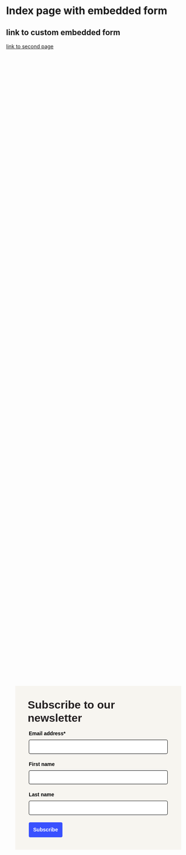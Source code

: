<!-- Autopilot lionelsalesforce capture code -->
<script>
	window.ap3c = window.ap3c || {};
	var ap3c = window.ap3c;
	ap3c.cmd = ap3c.cmd || [];
	ap3c.cmd.push(function() {
		ap3c.init('YdZCe2Iqxt5mB1QubGlvbmVsc2FsZXNmb3JjZQ', 'https://capture-api-master.stgautopilotapp.com/');
		ap3c.track({v: 0});
	});
	var s, t; s = document.createElement('script'); s.type = 'text/javascript'; s.src = "https://static.ap3stg.com/capture/master/capture.js";
	t = document.getElementsByTagName('script')[0]; t.parentNode.insertBefore(s, t);
</script>


# Index page with embedded form

## link to custom embedded form

[link to second page](custom_embedded_form.md)



<div id="61dba815ffae37de73a7eea2" style="width: 100%; height: 100%;"><div id="61dba815ffae37de73a7eea2-form" class="61dba815ffae37de73a7eea2-template" style="position: relative; display: flex; height: 100%; align-items: center; justify-content: center;"><style> .ap3w-embeddable-form-61dba815ffae37de73a7eea2 { box-sizing: content-box; width: 100%; font-size: 16px; max-width: 450px; max-height: 100%; overflow: auto; background-color: #F7F5F0; border: 2px solid transparent; box-shadow: 0 0 10px 3px rgba(0, 0, 0, 0); } .ap3w-embeddable-form-61dba815ffae37de73a7eea2-contained { max-width: 300px; } .ap3w-embeddable-form-61dba815ffae37de73a7eea2:before { content: ' '; display: block; position: absolute; pointer-events: none; left: 0; top: 0; width: 100%; height: 100%; opacity: 80%; background-image: url(null); background-position: center center; background-size: cover; background-repeat: no-repeat; } .ap3w-embeddable-form-content { margin: auto; padding: 32px; } .ap3w-embeddable-form-61dba815ffae37de73a7eea2-top { top: 0; } .ap3w-embeddable-form-61dba815ffae37de73a7eea2-bottom { bottom: 0; } .ap3w-embeddable-form-61dba815ffae37de73a7eea2-rounded { border-radius: 12px; } .ap3w-embeddable-form-61dba815ffae37de73a7eea2 .ap3w-text { margin-bottom: 16px; } .ap3w-embeddable-form-61dba815ffae37de73a7eea2 .ap3w-text * { padding-bottom: 5px; } .ap3w-embeddable-form-61dba815ffae37de73a7eea2 .ap3w-video { margin-bottom: 28px; } .ap3w-embeddable-form-61dba815ffae37de73a7eea2 .ap3w-video.ap3w-video--fill {margin: 0 -32px; margin-bottom: 28px;} .ap3w-embeddable-form-61dba815ffae37de73a7eea2 .ap3w-video.ap3w-video--fill.ap3w-video--first { margin: -32px; margin-bottom: 28px;} .ap3w-embeddable-form-61dba815ffae37de73a7eea2 .ap3w-video.ap3w-video--fill.ap3w-video--last { margin: -32px; margin-top: 20px;} .ap3w-embeddable-form-61dba815ffae37de73a7eea2 .ap3w-image { margin-bottom: 28px; } .ap3w-embeddable-form-61dba815ffae37de73a7eea2 .ap3w-image.ap3w-image--fill {margin: 0 -32px; margin-bottom: 28px;} .ap3w-embeddable-form-61dba815ffae37de73a7eea2 .ap3w-image.ap3w-image--fill.ap3w-image--first { margin: -32px; margin-bottom: 28px;} .ap3w-embeddable-form-61dba815ffae37de73a7eea2 .ap3w-image.ap3w-image--fill.ap3w-image--last { margin: -32px; margin-top: 20px;} .ap3w-embeddable-form-61dba815ffae37de73a7eea2 .ap3w-reaction { margin-bottom: 16px; } .ap3w-embeddable-form-61dba815ffae37de73a7eea2 .ap3w-form { margin-bottom: 16px; } .ap3w-embeddable-form-61dba815ffae37de73a7eea2 .ap3w-form .ap3w-input input[type=text], .ap3w-embeddable-form-61dba815ffae37de73a7eea2 .ap3w-form .ap3w-input input[type=email] { margin-bottom: 12px; } .ap3w-embeddable-form-tcpa-wrapper { text-align: center; margin-top: 12px; } .ap3w-embeddable-form-tcpa__text { color: #231F20; margin: 0; font-size: 11px; line-height: 14px; } .ap3-form-br { flex-basis: 100%; height: 0; } </style><div id="selected-_0flokpnoo" class=" ap3w-embeddable-form-61dba815ffae37de73a7eea2 ap3w-embeddable-form-61dba815ffae37de73a7eea2-full ap3w-embeddable-form-61dba815ffae37de73a7eea2-solid " data-select="true"><form id="ap3w-embeddable-form-61dba815ffae37de73a7eea2" class="ap3w-embeddable-form-content" style="display:flex;flex-wrap:wrap;justify-content:space-between"><div class="ap3-form-br"></div><style> .ap3w-text-61dba815ffae37de73a7eea2 { position: relative; margin: 0; margin-bottom: 16px; } .ap3w-text-61dba815ffae37de73a7eea2.ap3w-text--last { margin-bottom: 0!important; } .ap3w-text-61dba815ffae37de73a7eea2 * { margin: 0; padding-bottom: 8px; } .ap3w-text-61dba815ffae37de73a7eea2 *:last-child { padding-bottom: 0!important; } .ap3w-text-61dba815ffae37de73a7eea2 a { color: #3951FF; text-decoration: underline; } .ap3w-text-61dba815ffae37de73a7eea2 h1, .ap3w-text-61dba815ffae37de73a7eea2 h2, .ap3w-text-61dba815ffae37de73a7eea2 h3, .ap3w-text-61dba815ffae37de73a7eea2 h4, .ap3w-text-61dba815ffae37de73a7eea2 h5, .ap3w-text-61dba815ffae37de73a7eea2 h6, .ap3w-text-61dba815ffae37de73a7eea2 p, .ap3w-text-61dba815ffae37de73a7eea2 div> ul { text-transform: unset; text-decoration: unset; text-indent: unset; } .ap3w-text-61dba815ffae37de73a7eea2 h1 { font-family: Arial, sans-serif; font-size: 30px; line-height: 1.2; color: #231F20; font-weight: 700; font-style: normal; } .ap3w-text-61dba815ffae37de73a7eea2 h2 { font-family: Arial, sans-serif; font-size: 20px; line-height: 1.2; color: #231F20; font-weight: 700; font-style: normal; } .ap3w-text-61dba815ffae37de73a7eea2 h3 { font-family: Arial, sans-serif; font-size: 17px; line-height: 1.2; color: #231F20; font-weight: 400; font-style: normal; } .ap3w-text-61dba815ffae37de73a7eea2 h4 { font-family: Arial, sans-serif; font-size: 14px; line-height: 1.2; color: #231F20; font-weight: 400; font-style: normal; } .ap3w-text-61dba815ffae37de73a7eea2 h5 { font-family: Arial, sans-serif; font-size: 12px; line-height: 1.2; color: #231F20; font-weight: 400; font-style: normal; } .ap3w-text-61dba815ffae37de73a7eea2 h6 { font-family: Arial, sans-serif; font-size: 12px; line-height: 1.2; color: #231F20; font-weight: 400; font-style: normal; } .ap3w-text-61dba815ffae37de73a7eea2 p { font-family: Arial, sans-serif; font-size: 14px; line-height: 1.2; color: #231F20; font-weight: 400; font-style: normal; } .ap3w-text-61dba815ffae37de73a7eea2 div > ul { font-family: Arial, sans-serif; font-size: 14px; line-height: 1.2; color: #231F20; font-weight: 400; font-style: normal; } </style><div id="selected-_cuv3txfpf" class="ap3w-text ap3w-text-61dba815ffae37de73a7eea2 ap3w-text--first "><div data-select="true"><h1>Subscribe to our newsletter</h1></div></div><div class="ap3-form-br"></div><style> .ap3w-form-input-61dba815ffae37de73a7eea2 { margin-bottom: 20px; } .ap3w-form-input-61dba815ffae37de73a7eea2 input, .ap3w-form-input-61dba815ffae37de73a7eea2 textarea { margin-top: 8px; box-sizing: border-box; width: 100%; background-color: #FFFFFF; border: 1px solid #000000; color: #000000; outline: none; font-family: Arial, sans-serif; font-weight: 400; font-style: normal; font-size: 14px; line-height: 1.2; padding: 10px 16px; resize: none; border-radius: 4px; } .ap3w-form-input-61dba815ffae37de73a7eea2 input[type="datetime-local"], .ap3w-form-input-61dba815ffae37de73a7eea2 input[type="date"] { padding: 8px 16px; } .ap3w-form-input-61dba815ffae37de73a7eea2 .ap3w-form-input-label { font-weight: bold; color: #000000; font-family: Arial, sans-serif; font-size: 14px; line-height: 1.2; } </style><div id="selected-_p22km1wcw" class="ap3w-form-input ap3w-form-input-61dba815ffae37de73a7eea2" data-select="true" data-field-id="str::email" data-merge-strategy="override" style="margin-right:3px;margin-left:3px;width:100%"><label for="ap3w-form-input-email-61dba815ffae37de73a7eea2" class="ap3w-form-input-label">Email address*</label><input type="email" id="ap3w-form-input-email-61dba815ffae37de73a7eea2" step="1" name="email" required=""></div><div class="ap3-form-br"></div><style> .ap3w-form-input-61dba815ffae37de73a7eea2 { margin-bottom: 20px; } .ap3w-form-input-61dba815ffae37de73a7eea2 input, .ap3w-form-input-61dba815ffae37de73a7eea2 textarea { margin-top: 8px; box-sizing: border-box; width: 100%; background-color: #FFFFFF; border: 1px solid #000000; color: #000000; outline: none; font-family: Arial, sans-serif; font-weight: 400; font-style: normal; font-size: 14px; line-height: 1.2; padding: 10px 16px; resize: none; border-radius: 4px; } .ap3w-form-input-61dba815ffae37de73a7eea2 input[type="datetime-local"], .ap3w-form-input-61dba815ffae37de73a7eea2 input[type="date"] { padding: 8px 16px; } .ap3w-form-input-61dba815ffae37de73a7eea2 .ap3w-form-input-label { font-weight: bold; color: #000000; font-family: Arial, sans-serif; font-size: 14px; line-height: 1.2; } </style><div id="selected-_v59khtvmx" class="ap3w-form-input ap3w-form-input-61dba815ffae37de73a7eea2" data-select="true" data-field-id="str::first" data-merge-strategy="override" style="margin-right:3px;margin-left:3px;width:100%"><label for="ap3w-form-input-text-61dba815ffae37de73a7eea2" class="ap3w-form-input-label">First name</label><input type="text" id="ap3w-form-input-text-61dba815ffae37de73a7eea2" step="1" name="first_name"></div><div class="ap3-form-br"></div><style> .ap3w-form-input-61dba815ffae37de73a7eea2 { margin-bottom: 20px; } .ap3w-form-input-61dba815ffae37de73a7eea2 input, .ap3w-form-input-61dba815ffae37de73a7eea2 textarea { margin-top: 8px; box-sizing: border-box; width: 100%; background-color: #FFFFFF; border: 1px solid #000000; color: #000000; outline: none; font-family: Arial, sans-serif; font-weight: 400; font-style: normal; font-size: 14px; line-height: 1.2; padding: 10px 16px; resize: none; border-radius: 4px; } .ap3w-form-input-61dba815ffae37de73a7eea2 input[type="datetime-local"], .ap3w-form-input-61dba815ffae37de73a7eea2 input[type="date"] { padding: 8px 16px; } .ap3w-form-input-61dba815ffae37de73a7eea2 .ap3w-form-input-label { font-weight: bold; color: #000000; font-family: Arial, sans-serif; font-size: 14px; line-height: 1.2; } </style><div id="selected-_sfplyjptr" class="ap3w-form-input ap3w-form-input-61dba815ffae37de73a7eea2" data-select="true" data-field-id="str::last" data-merge-strategy="override" style="margin-right:3px;margin-left:3px;width:100%"><label for="ap3w-form-input-text-61dba815ffae37de73a7eea2" class="ap3w-form-input-label">Last name</label><input type="text" id="ap3w-form-input-text-61dba815ffae37de73a7eea2" step="1" name="last_name"></div><div class="ap3-form-br"></div><style> .ap3w-form-button-61dba815ffae37de73a7eea2 button { cursor: pointer; padding: 10px; font-weight: bold; outline: none; margin-left: 3px; border: 2px solid transparent; color: #FFFFFF; background-color: #3951FF; font-family: Arial, sans-serif; font-size: 14px; line-height: 1.2; border-radius: 4px; flex: 1; } </style><div id="selected-_clsguhcka" class=" ap3w-form-button ap3w-form-button-61dba815ffae37de73a7eea2 "><button id="ap3w-form-button-61dba815ffae37de73a7eea2" type="submit" data-select="true" data-button-on-click="thank-you">Subscribe</button></div></form></div></div><div id="61dba815ffae37de73a7eea2-thank-you" class="61dba815ffae37de73a7eea2-template" style="position: relative; display: none; height: 100%; align-items: center; justify-content: center;"><style> .ap3w-embeddable-form-61dba815ffae37de73a7eea2 { box-sizing: content-box; width: 100%; font-size: 16px; max-width: 450px; max-height: 100%; overflow: auto; background-color: #F7F5F0; border: 2px solid transparent; box-shadow: 0 0 10px 3px rgba(0, 0, 0, 0); } .ap3w-embeddable-form-61dba815ffae37de73a7eea2-contained { max-width: 300px; } .ap3w-embeddable-form-61dba815ffae37de73a7eea2:before { content: ' '; display: block; position: absolute; pointer-events: none; left: 0; top: 0; width: 100%; height: 100%; opacity: 80%; background-image: url(null); background-position: center center; background-size: cover; background-repeat: no-repeat; } .ap3w-embeddable-form-content { margin: auto; padding: 32px; } .ap3w-embeddable-form-61dba815ffae37de73a7eea2-top { top: 0; } .ap3w-embeddable-form-61dba815ffae37de73a7eea2-bottom { bottom: 0; } .ap3w-embeddable-form-61dba815ffae37de73a7eea2-rounded { border-radius: 12px; } .ap3w-embeddable-form-61dba815ffae37de73a7eea2 .ap3w-text { margin-bottom: 16px; } .ap3w-embeddable-form-61dba815ffae37de73a7eea2 .ap3w-text * { padding-bottom: 5px; } .ap3w-embeddable-form-61dba815ffae37de73a7eea2 .ap3w-video { margin-bottom: 28px; } .ap3w-embeddable-form-61dba815ffae37de73a7eea2 .ap3w-video.ap3w-video--fill {margin: 0 -32px; margin-bottom: 28px;} .ap3w-embeddable-form-61dba815ffae37de73a7eea2 .ap3w-video.ap3w-video--fill.ap3w-video--first { margin: -32px; margin-bottom: 28px;} .ap3w-embeddable-form-61dba815ffae37de73a7eea2 .ap3w-video.ap3w-video--fill.ap3w-video--last { margin: -32px; margin-top: 20px;} .ap3w-embeddable-form-61dba815ffae37de73a7eea2 .ap3w-image { margin-bottom: 28px; } .ap3w-embeddable-form-61dba815ffae37de73a7eea2 .ap3w-image.ap3w-image--fill {margin: 0 -32px; margin-bottom: 28px;} .ap3w-embeddable-form-61dba815ffae37de73a7eea2 .ap3w-image.ap3w-image--fill.ap3w-image--first { margin: -32px; margin-bottom: 28px;} .ap3w-embeddable-form-61dba815ffae37de73a7eea2 .ap3w-image.ap3w-image--fill.ap3w-image--last { margin: -32px; margin-top: 20px;} .ap3w-embeddable-form-61dba815ffae37de73a7eea2 .ap3w-reaction { margin-bottom: 16px; } .ap3w-embeddable-form-61dba815ffae37de73a7eea2 .ap3w-form { margin-bottom: 16px; } .ap3w-embeddable-form-61dba815ffae37de73a7eea2 .ap3w-form .ap3w-input input[type=text], .ap3w-embeddable-form-61dba815ffae37de73a7eea2 .ap3w-form .ap3w-input input[type=email] { margin-bottom: 12px; } .ap3w-embeddable-form-tcpa-wrapper { text-align: center; margin-top: 12px; } .ap3w-embeddable-form-tcpa__text { color: #231F20; margin: 0; font-size: 11px; line-height: 14px; } .ap3-form-br { flex-basis: 100%; height: 0; } </style><div id="selected-_o1q4fha57" class=" ap3w-embeddable-form-61dba815ffae37de73a7eea2 ap3w-embeddable-form-61dba815ffae37de73a7eea2-full ap3w-embeddable-form-61dba815ffae37de73a7eea2-solid " data-select="true"><form id="ap3w-embeddable-form-61dba815ffae37de73a7eea2" class="ap3w-embeddable-form-content" style="display:flex;flex-wrap:wrap;justify-content:space-between"><div class="ap3-form-br"></div><style> .ap3w-text-61dba815ffae37de73a7eea2 { position: relative; margin: 0; margin-bottom: 16px; } .ap3w-text-61dba815ffae37de73a7eea2.ap3w-text--last { margin-bottom: 0!important; } .ap3w-text-61dba815ffae37de73a7eea2 * { margin: 0; padding-bottom: 8px; } .ap3w-text-61dba815ffae37de73a7eea2 *:last-child { padding-bottom: 0!important; } .ap3w-text-61dba815ffae37de73a7eea2 a { color: #3951FF; text-decoration: underline; } .ap3w-text-61dba815ffae37de73a7eea2 h1, .ap3w-text-61dba815ffae37de73a7eea2 h2, .ap3w-text-61dba815ffae37de73a7eea2 h3, .ap3w-text-61dba815ffae37de73a7eea2 h4, .ap3w-text-61dba815ffae37de73a7eea2 h5, .ap3w-text-61dba815ffae37de73a7eea2 h6, .ap3w-text-61dba815ffae37de73a7eea2 p, .ap3w-text-61dba815ffae37de73a7eea2 div> ul { text-transform: unset; text-decoration: unset; text-indent: unset; } .ap3w-text-61dba815ffae37de73a7eea2 h1 { font-family: Arial, sans-serif; font-size: 30px; line-height: 1.2; color: #231F20; font-weight: 700; font-style: normal; } .ap3w-text-61dba815ffae37de73a7eea2 h2 { font-family: Arial, sans-serif; font-size: 20px; line-height: 1.2; color: #231F20; font-weight: 700; font-style: normal; } .ap3w-text-61dba815ffae37de73a7eea2 h3 { font-family: Arial, sans-serif; font-size: 17px; line-height: 1.2; color: #231F20; font-weight: 400; font-style: normal; } .ap3w-text-61dba815ffae37de73a7eea2 h4 { font-family: Arial, sans-serif; font-size: 14px; line-height: 1.2; color: #231F20; font-weight: 400; font-style: normal; } .ap3w-text-61dba815ffae37de73a7eea2 h5 { font-family: Arial, sans-serif; font-size: 12px; line-height: 1.2; color: #231F20; font-weight: 400; font-style: normal; } .ap3w-text-61dba815ffae37de73a7eea2 h6 { font-family: Arial, sans-serif; font-size: 12px; line-height: 1.2; color: #231F20; font-weight: 400; font-style: normal; } .ap3w-text-61dba815ffae37de73a7eea2 p { font-family: Arial, sans-serif; font-size: 14px; line-height: 1.2; color: #231F20; font-weight: 400; font-style: normal; } .ap3w-text-61dba815ffae37de73a7eea2 div > ul { font-family: Arial, sans-serif; font-size: 14px; line-height: 1.2; color: #231F20; font-weight: 400; font-style: normal; } </style><div id="selected-_403e6v7n0" class="ap3w-text ap3w-text-61dba815ffae37de73a7eea2 ap3w-text--first ap3w-text--last"><div data-select="true"><h2>Thank you!</h2></div></div></form></div></div></div>
